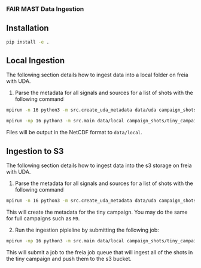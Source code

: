 ### FAIR MAST Data Ingestion

## Installation

```sh
pip install -e .
```

## Local Ingestion

The following section details how to ingest data into a local folder on freia with UDA.

1. Parse the metadata for all signals and sources for a list of shots with the following command

```sh
mpirun -n 16 python3 -m src.create_uda_metadata data/uda campaign_shots/tiny_campaign.csv 
```

```sh
mpirun -np 16 python3 -m src.main data/local campaign_shots/tiny_campaign.csv --metadata_dir data/uda --source_names amc xsx --file_format nc
```

Files will be output in the NetCDF format to `data/local`.

## Ingestion to S3

The following section details how to ingest data into the s3 storage on freia with UDA.

1. Parse the metadata for all signals and sources for a list of shots with the following command

```sh
mpirun -n 16 python3 -m src.create_uda_metadata data/uda campaign_shots/tiny_campaign.csv 
```

This will create the metadata for the tiny campaign. You may do the same for full campaigns such as `M9`.

2. Run the ingestion pipleline by submitting the following job:

```sh
mpirun -np 16 python3 -m src.main data/local campaign_shots/tiny_campaign.csv --bucket_path s3://mast/test/shots --source_names amc xsx --file_format zarr --upload --force
```

This will submit a job to the freia job queue that will ingest all of the shots in the tiny campaign and push them to the s3 bucket.
